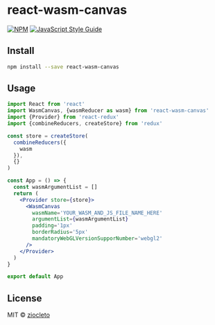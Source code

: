 # react-wasm-canvas

> 

[![NPM](https://img.shields.io/npm/v/react-wasm-canvas.svg)](https://www.npmjs.com/package/react-wasm-canvas) [![JavaScript Style Guide](https://img.shields.io/badge/code_style-standard-brightgreen.svg)](https://standardjs.com)

## Install

```bash
npm install --save react-wasm-canvas
```

## Usage

```jsx
import React from 'react'
import WasmCanvas, {wasmReducer as wasm} from 'react-wasm-canvas'
import {Provider} from 'react-redux'
import {combineReducers, createStore} from 'redux'

const store = createStore(
  combineReducers({
    wasm
  }),
  {}
)

const App = () => {
  const wasmArgumentList = []
  return (
    <Provider store={store}>
      <WasmCanvas
        wasmName='YOUR_WASM_AND_JS_FILE_NAME_HERE'
        argumentList={wasmArgumentList}
        padding='1px'
        borderRadius='5px'
        mandatoryWebGLVersionSupporNumber='webgl2'
      />
    </Provider>
  )
}

export default App
```

## License

MIT © [ziocleto](https://github.com/ziocleto)
